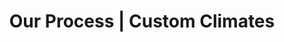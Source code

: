 ---
title: "Our Process | Custom Climates"
description: "Seamless from First Call to Final Delivery. Our entire process is designed for the modern contractor: fast, reliable, and straightforward."
headline: "Seamless from First Call to Final Pickup"
subtext: "Our entire process is designed for the modern contractor: fast, reliable, and straightforward. Here's how we get you from a problem to a solution."
steps:
  - title: "1. Consultation"
    description: "Tell us about your project, your materials, and your jobsite requirements. We'll help you identify the perfect climate-controlled solution."
  - title: "2. Unit Selection"
    description: "Choose from our fleet of high-performance trailers and containers, available in multiple sizes and power configurations."
  - title: "3. Delivery & Setup"
    description: "We deliver the unit directly to your jobsite and handle the complete setup. It's a true plug-and-play solution."
  - title: "4. Real-Time Monitoring"
    description: "You get 24/7 visibility into the unit's temperature and humidity, ensuring your materials are always protected."
  - title: "5. Pickup"
    description: "When your project is complete, we'll coordinate a seamless pickup, leaving your jobsite clear."
--- 